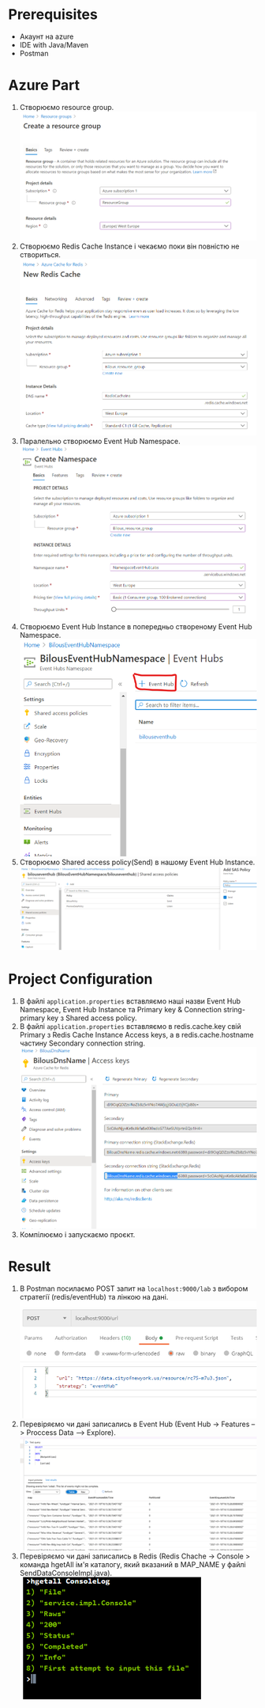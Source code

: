 # Prerequisites
* Акаунт на azure
* IDE with Java/Maven
* Postman  

# Azure Part
1. Створюємо resource group.
![alt text](https://github.com/TarasBilous/NoSQL_labs/blob/master/images/lab5/resource-group.png)
2. Створюємо Redis Cache Instance і чекаємо поки він повністю не створиться.
![alt text](https://github.com/TarasBilous/NoSQL_labs/blob/master/images/lab5/redis-cache-instance.png)
3. Паралельно створюємо Event Hub Namespace.
![alt text](https://github.com/TarasBilous/NoSQL_labs/blob/master/images/lab5/event-hub-namespace.png)
4. Створюємо Event Hub Instance в попередньо створеному Event Hub Namespace.
![alt text](https://github.com/TarasBilous/NoSQL_labs/blob/master/images/lab5/event-hub-instance.png)
5. Створюємо Shared access policy(Send) в нашому Event Hub Instance.
![alt text](https://github.com/TarasBilous/NoSQL_labs/blob/master/images/lab5/shared-access-policy.png)

# Project Configuration
1. В файлі ```application.properties``` вставляємо наші назви Event Hub Namespace, Event Hub Instance та Primary key & Connection string-primary key з Shared access policy.
2. В файлі ```application.properties``` вставляємо в redis.cache.key свій Primary з Redis Cache Instance Access keys, а в redis.cache.hostname частину Secondary connection string.
![alt text](https://github.com/TarasBilous/NoSQL_labs/blob/master/images/lab5/project-redis-configuration.png)
3. Компілюємо і запускаємо проєкт.

# Result
1. В Postman посилаємо POST запит на ```localhost:9000/lab``` з вибором стратегії (redis/eventHub) та лінкою на дані.
![alt text](https://github.com/TarasBilous/NoSQL_labs/blob/master/images/lab5/postman.png)
2. Перевіряємо чи дані записались в Event Hub (Event Hub -> Features –> Proccess Data –> Explore).
![alt text](https://github.com/TarasBilous/NoSQL_labs/blob/master/images/lab5/event-hub-data.png)
3. Перевіряємо чи дані записались в Redis (Redis Chache -> Console > команда hgetAll ім'я каталогу, який вказаний в MAP_NAME у файлі SendDataConsoleImpl.java).
![alt text](https://github.com/TarasBilous/NoSQL_labs/blob/master/images/lab5/redis-data.png)
